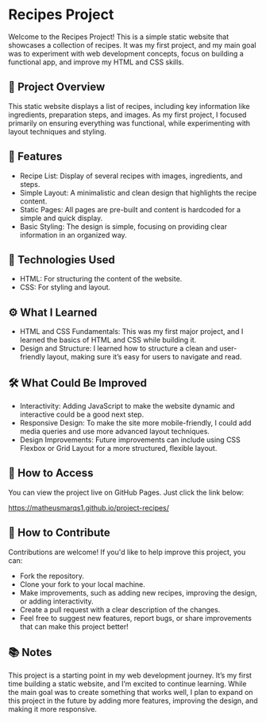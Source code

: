 # Recipes Project
Welcome to the Recipes Project! This is a simple static website that showcases a collection of recipes. It was my first project, and my main goal was to experiment with web development concepts, focus on building a functional app, and improve my HTML and CSS skills.

## 🚀 Project Overview
This static website displays a list of recipes, including key information like ingredients, preparation steps, and images. As my first project, I focused primarily on ensuring everything was functional, while experimenting with layout techniques and styling.

## 🎯 Features
- Recipe List: Display of several recipes with images, ingredients, and steps.
- Simple Layout: A minimalistic and clean design that highlights the recipe content.
- Static Pages: All pages are pre-built and content is hardcoded for a simple and quick display.
- Basic Styling: The design is simple, focusing on providing clear information in an organized way.

## 🔧 Technologies Used
- HTML: For structuring the content of the website.
- CSS: For styling and layout.

## ⚙️ What I Learned
- HTML and CSS Fundamentals: This was my first major project, and I learned the basics of HTML and CSS while building it.
- Design and Structure: I learned how to structure a clean and user-friendly layout, making sure it’s easy for users to navigate and read.

## 🛠️ What Could Be Improved
- Interactivity: Adding JavaScript to make the website dynamic and interactive could be a good next step.
- Responsive Design: To make the site more mobile-friendly, I could add media queries and use more advanced layout techniques.
- Design Improvements: Future improvements can include using CSS Flexbox or Grid Layout for a more structured, flexible layout.

## 🌟 How to Access
You can view the project live on GitHub Pages. Just click the link below:

https://matheusmarqs1.github.io/project-recipes/

## 🤝 How to Contribute
Contributions are welcome! If you'd like to help improve this project, you can:

- Fork the repository.
- Clone your fork to your local machine.
- Make improvements, such as adding new recipes, improving the design, or adding interactivity.
- Create a pull request with a clear description of the changes.
- Feel free to suggest new features, report bugs, or share improvements that can make this project better!

## 📚 Notes
This project is a starting point in my web development journey. It’s my first time building a static website, and I’m excited to continue learning. While the main goal was to create something that works well, I plan to expand on this project in the future by adding more features, improving the design, and making it more responsive.

